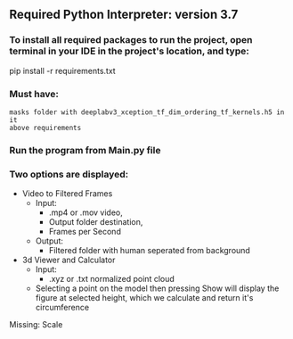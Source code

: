 ## Required Python Interpreter: version 3.7

### To install all required packages to run the project, open terminal in your IDE in the project's location, and type:

pip install -r requirements.txt


### Must have:
	masks folder with deeplabv3_xception_tf_dim_ordering_tf_kernels.h5 in it
	above requirements

### Run the program from Main.py file

### Two options are displayed:
  * Video to Filtered Frames
      * Input:
        * .mp4 or .mov video,
        * Output folder destination,
        * Frames per Second
      * Output:
        * Filtered folder with human seperated from background
* 3d Viewer and Calculator
  * Input:
    * .xyz or .txt normalized point cloud
  * Selecting a point on the model then pressing Show will display the figure at selected height, which we calculate and return it's circumference

Missing: Scale
